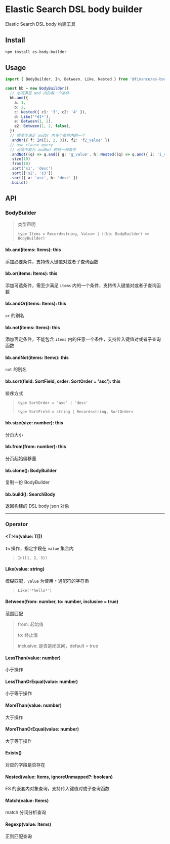 # Elastic Search DSL body builder

Elastic Search DSL body 构建工具

## Install

```bash
npm install es-body-builder
```

## Usage

```ts
import { BodyBuilder, In, Between, Like, Nested } from '@finance/es-body-builder'

const bb = new BodyBuilder()
  // 必须满足 and 内的每一个条件
  bb.and({
    a: 1,
    b: 2,
    c: Nested({ c1: '3', c2: '4' }),
    d: Like('*d1*'),
    e: Between(1, 2),
    e2: Between(1, 2, false),
  })
  // 需至少满足 andOr 内多个条件内的一个
  .andOr({ f: In([1, 2, 3]), f2: 'f2_value' })
  // use clause query
  // 必须不能为 andNot 的任一种条件
  .andNot((q) => q.and({ g: 'g_value', h: Nested((q) => q.and({ i: 'i_value' })) }))
  .size(10)
  .from(10)
  .sort('s1', 'desc')
  .sort(['s2', 's3'])
  .sort({ a: 'asc', b: 'desc' })
  .build()
```

## API

### BodyBuilder

> 类型声明  
>  
> ```type Items = Record<string, Value> | ((bb: BodyBuilder) => BodyBuilder)```  

#### bb.and(items: Items): this

添加必要条件，支持传入键值对或者子查询函数

#### bb.or(items: Items): this

添加可选条件，需至少满足 `items` 内的一个条件，支持传入键值对或者子查询函数

#### bb.andOr(items: Items): this

`or` 的别名

#### bb.not(items: Items): this

添加否定条件，不能包含 `items` 内的任意一个条件，支持传入键值对或者子查询函数

#### bb.andNot(items: Items): this

`not` 的别名

#### bb.sort(field: SortField, order: SortOrder = 'asc'): this

排序方式
>```type SortOrder = 'asc' | 'desc'```  
>
>```type SortField = string | Record<string, SortOrder>```

#### bb.size(size: number): this

分页大小

#### bb.from(from: number): this

分页起始偏移量

#### bb.clone(): BodyBuilder

复制一份 BodyBuilder

#### bb.build(): SearchBody

返回构建的 DSL body json 对象

---

### Operator

#### \<T>In(value: T[])

`In` 操作，指定字段在 `value` 集合内
> `In([1, 2, 3])`

#### Like(value: string)

模糊匹配，`value` 为使用 `*` 通配符的字符串
> `Like('*hello*')`

#### Between(from: number, to: number, inclusive = true)

范围匹配
> from: 起始值
>  
> to: 终止值
>  
> inclusive: 是否是闭区间，default = true

#### LessThan(value: number)

小于操作

#### LessThanOrEqual(value: number)

小于等于操作

#### MoreThan(value: number)

大于操作

#### MoreThanOrEqual(value: number)

大于等于操作

#### Exists()

对应的字段是否存在

#### Nested(value: Items, ignoreUnmapped?: boolean)

ES 的嵌套内对象查询，支持传入键值对或子查询函数

#### Match(value: Items)

match 分词分析查询

#### Regexp(value: Items)

正则匹配查询
